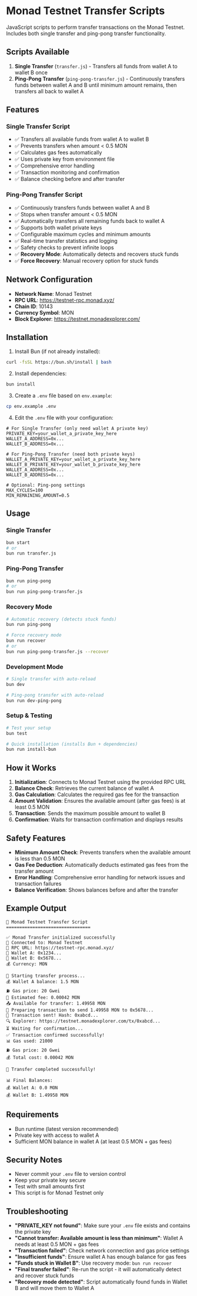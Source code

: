 # Monad Testnet Transfer Scripts

JavaScript scripts to perform transfer transactions on the Monad Testnet. Includes both single transfer and ping-pong transfer functionality.

## Scripts Available

1. **Single Transfer** (`transfer.js`) - Transfers all funds from wallet A to wallet B once
2. **Ping-Pong Transfer** (`ping-pong-transfer.js`) - Continuously transfers funds between wallet A and B until minimum amount remains, then transfers all back to wallet A

## Features

### Single Transfer Script
- ✅ Transfers all available funds from wallet A to wallet B
- ✅ Prevents transfers when amount < 0.5 MON
- ✅ Calculates gas fees automatically
- ✅ Uses private key from environment file
- ✅ Comprehensive error handling
- ✅ Transaction monitoring and confirmation
- ✅ Balance checking before and after transfer

### Ping-Pong Transfer Script
- ✅ Continuously transfers funds between wallet A and B
- ✅ Stops when transfer amount < 0.5 MON
- ✅ Automatically transfers all remaining funds back to wallet A
- ✅ Supports both wallet private keys
- ✅ Configurable maximum cycles and minimum amounts
- ✅ Real-time transfer statistics and logging
- ✅ Safety checks to prevent infinite loops
- ✅ **Recovery Mode**: Automatically detects and recovers stuck funds
- ✅ **Force Recovery**: Manual recovery option for stuck funds

## Network Configuration

- **Network Name**: Monad Testnet
- **RPC URL**: https://testnet-rpc.monad.xyz/
- **Chain ID**: 10143
- **Currency Symbol**: MON
- **Block Explorer**: https://testnet.monadexplorer.com/

## Installation

1. Install Bun (if not already installed):
```bash
curl -fsSL https://bun.sh/install | bash
```

2. Install dependencies:
```bash
bun install
```

3. Create a `.env` file based on `env.example`:
```bash
cp env.example .env
```

4. Edit the `.env` file with your configuration:
```env
# For Single Transfer (only need wallet A private key)
PRIVATE_KEY=your_wallet_a_private_key_here
WALLET_A_ADDRESS=0x...
WALLET_B_ADDRESS=0x...

# For Ping-Pong Transfer (need both private keys)
WALLET_A_PRIVATE_KEY=your_wallet_a_private_key_here
WALLET_B_PRIVATE_KEY=your_wallet_b_private_key_here
WALLET_A_ADDRESS=0x...
WALLET_B_ADDRESS=0x...

# Optional: Ping-pong settings
MAX_CYCLES=100
MIN_REMAINING_AMOUNT=0.5
```

## Usage

### Single Transfer
```bash
bun start
# or
bun run transfer.js
```

### Ping-Pong Transfer
```bash
bun run ping-pong
# or
bun run ping-pong-transfer.js
```

### Recovery Mode
```bash
# Automatic recovery (detects stuck funds)
bun run ping-pong

# Force recovery mode
bun run recover
# or
bun run ping-pong-transfer.js --recover
```

### Development Mode
```bash
# Single transfer with auto-reload
bun dev

# Ping-pong transfer with auto-reload
bun run dev-ping-pong
```

### Setup & Testing
```bash
# Test your setup
bun test

# Quick installation (installs Bun + dependencies)
bun run install-bun
```

## How it Works

1. **Initialization**: Connects to Monad Testnet using the provided RPC URL
2. **Balance Check**: Retrieves the current balance of wallet A
3. **Gas Calculation**: Calculates the required gas fee for the transaction
4. **Amount Validation**: Ensures the available amount (after gas fees) is at least 0.5 MON
5. **Transaction**: Sends the maximum possible amount to wallet B
6. **Confirmation**: Waits for transaction confirmation and displays results

## Safety Features

- **Minimum Amount Check**: Prevents transfers when the available amount is less than 0.5 MON
- **Gas Fee Deduction**: Automatically deducts estimated gas fees from the transfer amount
- **Error Handling**: Comprehensive error handling for network issues and transaction failures
- **Balance Verification**: Shows balances before and after the transfer

## Example Output

```
🚀 Monad Testnet Transfer Script
================================

✅ Monad Transfer initialized successfully
📡 Connected to: Monad Testnet
🔗 RPC URL: https://testnet-rpc.monad.xyz/
👤 Wallet A: 0x1234...
👤 Wallet B: 0x5678...
💰 Currency: MON

🔄 Starting transfer process...
💰 Wallet A balance: 1.5 MON
⛽ Gas price: 20 Gwei
💸 Estimated fee: 0.00042 MON
📤 Available for transfer: 1.49958 MON
📝 Preparing transaction to send 1.49958 MON to 0x5678...
🚀 Transaction sent! Hash: 0xabcd...
🔍 Explorer: https://testnet.monadexplorer.com/tx/0xabcd...
⏳ Waiting for confirmation...
✅ Transaction confirmed successfully!
📊 Gas used: 21000
⛽ Gas price: 20 Gwei
💰 Total cost: 0.00042 MON

🎉 Transfer completed successfully!

📊 Final Balances:
💰 Wallet A: 0.0 MON
💰 Wallet B: 1.49958 MON
```

## Requirements

- Bun runtime (latest version recommended)
- Private key with access to wallet A
- Sufficient MON balance in wallet A (at least 0.5 MON + gas fees)

## Security Notes

- Never commit your `.env` file to version control
- Keep your private key secure
- Test with small amounts first
- This script is for Monad Testnet only

## Troubleshooting

- **"PRIVATE_KEY not found"**: Make sure your `.env` file exists and contains the private key
- **"Cannot transfer: Available amount is less than minimum"**: Wallet A needs at least 0.5 MON + gas fees
- **"Transaction failed"**: Check network connection and gas price settings
- **"Insufficient funds"**: Ensure wallet A has enough balance for gas fees
- **"Funds stuck in Wallet B"**: Use recovery mode: `bun run recover`
- **"Final transfer failed"**: Re-run the script - it will automatically detect and recover stuck funds
- **"Recovery mode detected"**: Script automatically found funds in Wallet B and will move them to Wallet A
